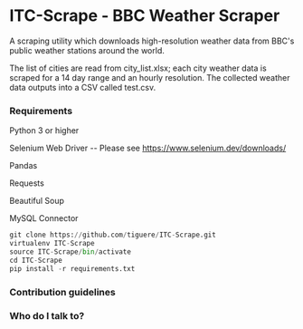 ITC-Scrape - BBC Weather Scraper
===

A scraping utility which downloads high-resolution weather data from BBC's public weather stations around the world.

The list of cities are read from city_list.xlsx; each city weather data is scraped for a 14 day range and an hourly resolution. The collected weather data outputs into a CSV called test.csv.

### Requirements ###

Python 3 or higher

Selenium Web Driver -- Please see https://www.selenium.dev/downloads/

Pandas

Requests

Beautiful Soup

MySQL Connector

```python
git clone https://github.com/tiguere/ITC-Scrape.git  
virtualenv ITC-Scrape  
source ITC-Scrape/bin/activate  
cd ITC-Scrape   
pip install -r requirements.txt
```

### Contribution guidelines ###


### Who do I talk to? ###
